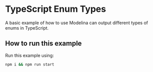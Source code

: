 # TypeScript Enum Types

A basic example of how to use Modelina can output different types of enums in TypeScript.

## How to run this example
Run this example using:

```sh
npm i && npm run start
```
